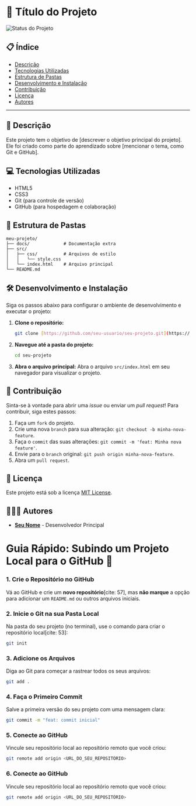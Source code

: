 # 🚀 Título do Projeto

![Status do Projeto](https://img.shields.io/badge/Status-Em%20Desenvolvimento-blue)
## 📋 Índice
* [Descrição](#-descrição)
* [Tecnologias Utilizadas](#-tecnologias-utilizadas)
* [Estrutura de Pastas](#-estrutura-de-pastas)
* [Desenvolvimento e Instalação](#-desenvolvimento-e-instalação)
* [Contribuição](#-contribuição)
* [Licença](#-licença)
* [Autores](#-autores)

---

## 📄 Descrição
Este projeto tem o objetivo de [descrever o objetivo principal do projeto]. Ele foi criado como parte do aprendizado sobre [mencionar o tema, como Git e GitHub].

## 💻 Tecnologias Utilizadas
* HTML5
* CSS3
* Git (para controle de versão)
* GitHub (para hospedagem e colaboração)

## 📁 Estrutura de Pastas

```
meu-projeto/
├── docs/             # Documentação extra
├── src/
│   ├── css/          # Arquivos de estilo
│   │   └── style.css
│   └── index.html    # Arquivo principal
└── README.md
```

## 🛠️ Desenvolvimento e Instalação
Siga os passos abaixo para configurar o ambiente de desenvolvimento e executar o projeto:

1.  **Clone o repositório:**
    ```bash
    git clone [https://github.com/seu-usuario/seu-projeto.git](https://github.com/seu-usuario/seu-projeto.git)
    ```
2.  **Navegue até a pasta do projeto:**
    ```bash
    cd seu-projeto
    ```
3.  **Abra o arquivo principal:** Abra o arquivo `src/index.html` em seu navegador para visualizar o projeto.

## 🤝 Contribuição
Sinta-se à vontade para abrir uma *issue* ou enviar um *pull request*! Para contribuir, siga estes passos:
1.  Faça um `fork` do projeto.
2.  Crie uma nova `branch` para sua alteração: `git checkout -b minha-nova-feature`.
3.  Faça o `commit` das suas alterações: `git commit -m 'feat: Minha nova feature'`.
4.  Envie para o `branch` original: `git push origin minha-nova-feature`.
5.  Abra um `pull request`.

## 📝 Licença
Este projeto está sob a licença [MIT License](https://opensource.org/licenses/MIT).

## 🧑‍🤝‍🧑 Autores
* **[Seu Nome](https://github.com/seuperfil)** - Desenvolvedor Principal


# Guia Rápido: Subindo um Projeto Local para o GitHub 🚀

### 1. Crie o Repositório no GitHub

Vá ao GitHub e crie um **novo repositório**[cite: 57], mas **não marque** a opção para adicionar um `README.md` ou outros arquivos iniciais.

### 2. Inicie o Git na sua Pasta Local

Na pasta do seu projeto (no terminal), use o comando para criar o repositório local[cite: 53]:

```bash
git init
```

### 3. Adicione os Arquivos

Diga ao Git para começar a rastrear todos os seus arquivos:

```bash
git add .
```

### 4. Faça o Primeiro Commit

Salve a primeira versão do seu projeto com uma mensagem clara:

```bash
git commit -m "feat: commit inicial"
```

### 5. Conecte ao GitHub

Vincule seu repositório local ao repositório remoto que você criou:

```bash
git remote add origin <URL_DO_SEU_REPOSITÓRIO>
```

### 6. Conecte ao GitHub

Vincule seu repositório local ao repositório remoto que você criou:

```bash
git remote add origin <URL_DO_SEU_REPOSITÓRIO>
```
